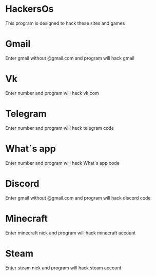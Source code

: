 # HackersOs
This program is designed to hack these sites and games
# Gmail
Enter gmail without @gmail.com and program will hack gmail
# Vk
Enter number and program will hack vk.com
# Telegram
Enter number and program will hack telegram code
# What`s app
Enter number and program will hack What`s app code
# Discord
Enter gmail without @gmail.com and program will hack discord code
# Minecraft
Enter minecraft nick and program will hack minecraft account
# Steam
Enter steam nick and program will hack steam account
